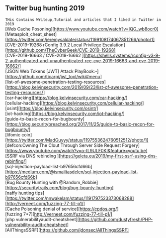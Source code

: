 ## Twitter bug hunting 2019
``THis Contains Writeup,Tutorial and articles that I liked in Twitter in 2019``<br>
[Web Cache Posoning][https://www.youtube.com/watch?v=IQG_wb8ocr0]<br>
[Metasploit_cheat_sheet][https://twitter.com/jeremysaldate/status/1199108174067851266/photo/1]<br>
[CVE-2019-19268 rConfig 3.9.2 Local Privilege Escalation][https://github.com/TheCyberGeek/CVE-2019-19268]<br>
[CVE-2019-16663 / CVE-2019-16662 ][https://shells.systems/rconfig-v3-9-2-authenticated-and-unauthenticated-rce-cve-2019-16663-and-cve-2019-16662/]<br>
[JSON Web Tokens [JWT] Attack PlayBook:-][https://github.com/ticarpi/jwt_tool/wiki#menu]<br>
[list-of-awesome-penetration-testing-resources][https://blog.kelvinsecurity.com/2019/09/23/list-of-awesome-penetration-testing-resources/]<br>
[car-hacking][https://blog.kelvinsecurity.com/car-hacking/]<br>
[cellular-hacking][https://blog.kelvinsecurity.com/cellular-hacking/]<br>
[osint][https://blog.kelvinsecurity.com/osint/]<br>
[iot-hacking][https://blog.kelvinsecurity.com/iot-hacking/]<br>
[guide-to-basic-recon-for-bugbounty] [https://blog.securitybreached.org/2017/11/25/guide-to-basic-recon-for-bugbounty/]<br>
[lifomic coin][https://twitter.com/MadGuyyy/status/1197553624760512512/photo/1]<br>
[defcon:Owning The Clout Through Server Side Request Forgery][https://www.youtube.com/watch?v=o-tL9ULF0KI&feature=youtu.be]<br>
[SSRF via DNS rebinding ][https://geleta.eu/2019/my-first-ssrf-using-dns-rebinfing/]<br>
[sql-injection-payload-list-b97656cfd66b][https://medium.com/@ismailtasdelen/sql-injection-payload-list-b97656cfd66b]<br>
[Bug Bounty Hunting with ⁦⁦@Random_Robbie][https://securitytrails.com/blog/bug-bounty-hunting]<br>
[naffy hunting tips][https://twitter.com/nnwakelam/status/1191797523373068288]<br>
[http://verneet.com/fuzzing-77-till-p1/]<br>
[Cache Poisoning denial of service][https://cpdos.org/]<br>
[fuzzing 7*7][http://verneet.com/fuzzing-77-till-p1/]<br>
[php vulnerabilityaudit-cheatsheet][https://github.com/dustyfresh/PHP-vulnerability-audit-cheatsheet]<br>
[AllThingsSSRF][https://github.com/jdonsec/AllThingsSSRF]


